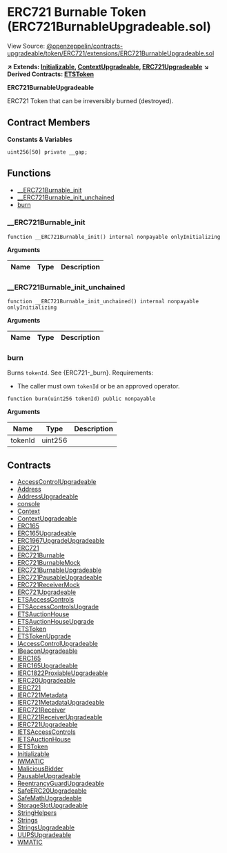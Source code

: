# ERC721 Burnable Token (ERC721BurnableUpgradeable.sol)

View Source: [@openzeppelin/contracts-upgradeable/token/ERC721/extensions/ERC721BurnableUpgradeable.sol](https://github.com/ethereum-tag-service/ets/tree/stage/packages/contracts-core@openzeppelin/contracts-upgradeable/token/ERC721/extensions/ERC721BurnableUpgradeable.sol)

**↗ Extends: [Initializable](Initializable.md), [ContextUpgradeable](ContextUpgradeable.md), [ERC721Upgradeable](ERC721Upgradeable.md)**
**↘ Derived Contracts: [ETSToken](ETSToken.md)**

**ERC721BurnableUpgradeable**

ERC721 Token that can be irreversibly burned (destroyed).

## Contract Members
**Constants & Variables**

```solidity
uint256[50] private __gap;

```

## Functions

- [__ERC721Burnable_init](#__erc721burnable_init)
- [__ERC721Burnable_init_unchained](#__erc721burnable_init_unchained)
- [burn](#burn)

### __ERC721Burnable_init

```solidity
function __ERC721Burnable_init() internal nonpayable onlyInitializing 
```

**Arguments**

| Name        | Type           | Description  |
| ------------- |------------- | -----|

### __ERC721Burnable_init_unchained

```solidity
function __ERC721Burnable_init_unchained() internal nonpayable onlyInitializing 
```

**Arguments**

| Name        | Type           | Description  |
| ------------- |------------- | -----|

### burn

Burns `tokenId`. See {ERC721-_burn}.
 Requirements:
 - The caller must own `tokenId` or be an approved operator.

```solidity
function burn(uint256 tokenId) public nonpayable
```

**Arguments**

| Name        | Type           | Description  |
| ------------- |------------- | -----|
| tokenId | uint256 |  | 

## Contracts

* [AccessControlUpgradeable](AccessControlUpgradeable.md)
* [Address](Address.md)
* [AddressUpgradeable](AddressUpgradeable.md)
* [console](console.md)
* [Context](Context.md)
* [ContextUpgradeable](ContextUpgradeable.md)
* [ERC165](ERC165.md)
* [ERC165Upgradeable](ERC165Upgradeable.md)
* [ERC1967UpgradeUpgradeable](ERC1967UpgradeUpgradeable.md)
* [ERC721](ERC721.md)
* [ERC721Burnable](ERC721Burnable.md)
* [ERC721BurnableMock](ERC721BurnableMock.md)
* [ERC721BurnableUpgradeable](ERC721BurnableUpgradeable.md)
* [ERC721PausableUpgradeable](ERC721PausableUpgradeable.md)
* [ERC721ReceiverMock](ERC721ReceiverMock.md)
* [ERC721Upgradeable](ERC721Upgradeable.md)
* [ETSAccessControls](ETSAccessControls.md)
* [ETSAccessControlsUpgrade](ETSAccessControlsUpgrade.md)
* [ETSAuctionHouse](ETSAuctionHouse.md)
* [ETSAuctionHouseUpgrade](ETSAuctionHouseUpgrade.md)
* [ETSToken](ETSToken.md)
* [ETSTokenUpgrade](ETSTokenUpgrade.md)
* [IAccessControlUpgradeable](IAccessControlUpgradeable.md)
* [IBeaconUpgradeable](IBeaconUpgradeable.md)
* [IERC165](IERC165.md)
* [IERC165Upgradeable](IERC165Upgradeable.md)
* [IERC1822ProxiableUpgradeable](IERC1822ProxiableUpgradeable.md)
* [IERC20Upgradeable](IERC20Upgradeable.md)
* [IERC721](IERC721.md)
* [IERC721Metadata](IERC721Metadata.md)
* [IERC721MetadataUpgradeable](IERC721MetadataUpgradeable.md)
* [IERC721Receiver](IERC721Receiver.md)
* [IERC721ReceiverUpgradeable](IERC721ReceiverUpgradeable.md)
* [IERC721Upgradeable](IERC721Upgradeable.md)
* [IETSAccessControls](IETSAccessControls.md)
* [IETSAuctionHouse](IETSAuctionHouse.md)
* [IETSToken](IETSToken.md)
* [Initializable](Initializable.md)
* [IWMATIC](IWMATIC.md)
* [MaliciousBidder](MaliciousBidder.md)
* [PausableUpgradeable](PausableUpgradeable.md)
* [ReentrancyGuardUpgradeable](ReentrancyGuardUpgradeable.md)
* [SafeERC20Upgradeable](SafeERC20Upgradeable.md)
* [SafeMathUpgradeable](SafeMathUpgradeable.md)
* [StorageSlotUpgradeable](StorageSlotUpgradeable.md)
* [StringHelpers](StringHelpers.md)
* [Strings](Strings.md)
* [StringsUpgradeable](StringsUpgradeable.md)
* [UUPSUpgradeable](UUPSUpgradeable.md)
* [WMATIC](WMATIC.md)
